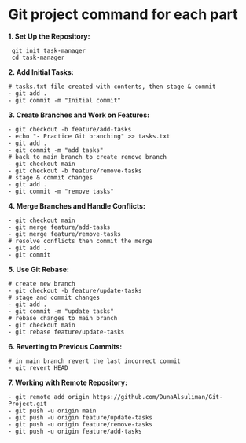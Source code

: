 # Git project command for each part

**1. Set Up the Repository:**  

     git init task-manager
     cd task-manager

**2. Add Initial Tasks:**  

    # tasks.txt file created with contents, then stage & commit  
    - git add .
    - git commit -m "Initial commit"

**3. Create Branches and Work on Features:**  

    - git checkout -b feature/add-tasks
    - echo "- Practice Git branching" >> tasks.txt
    - git add .
    - git commit -m "add tasks"
    # back to main branch to create remove branch 
    - git checkout main 
    - git checkout -b feature/remove-tasks
    # stage & commit changes
    - git add . 
    - git commit -m "remove tasks"

**4. Merge Branches and Handle Conflicts:**  

    - git checkout main 
    - git merge feature/add-tasks
    - git merge feature/remove-tasks
    # resolve conflicts then commit the merge
    - git add .
    - git commit 

**5. Use Git Rebase:**  

    # create new branch 
    - git checkout -b feature/update-tasks
    # stage and commit changes 
    - git add . 
    - git commit -m "update tasks"
    # rebase changes to main branch 
    - git checkout main  
    - git rebase feature/update-tasks

**6. Reverting to Previous Commits:**  

    # in main branch revert the last incorrect commit
    - git revert HEAD

**7. Working with Remote Repository:**  

    - git remote add origin https://github.com/DunaAlsuliman/Git-Project.git
    - git push -u origin main
    - git push -u origin feature/update-tasks
    - git push -u origin feature/remove-tasks
    - git push -u origin feature/add-tasks
